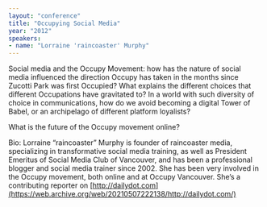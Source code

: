 ```yaml
---
layout: "conference"
title: "Occupying Social Media"
year: "2012"
speakers:
- name: "Lorraine 'raincoaster' Murphy"
---
```



Social media and the Occupy Movement: how has the nature of social media
influenced the direction Occupy has taken in the months since Zucotti Park was
first Occupied? What explains the different choices that different Occupations
have gravitated to? In a world with such diversity of choice in
communications, how do we avoid becoming a digital Tower of Babel, or an
archipelago of different platform loyalists?

What is the future of the Occupy movement online?

Bio: Lorraine “raincoaster” Murphy is founder of raincoaster media,
specializing in transformative social media training, as well as President
Emeritus of Social Media Club of Vancouver, and has been a professional
blogger and social media trainer since 2002. She has been very involved in the
Occupy movement, both online and at Occupy Vancouver. She’s a contributing
reporter on
[http://dailydot.com](https://web.archive.org/web/20210507222138/http://dailydot.com/)


[//]: # (Retrieved from https://web.archive.org/web/20210413200729/https://www.ideawave.ca/2012-conference/occupying-social-media)